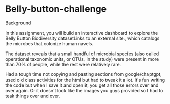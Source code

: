 # Belly-button-challenge


Background

In this assignment, you will build an interactive dashboard to explore the Belly Button Biodiversity datasetLinks to an external site., which catalogs the microbes that colonize human navels.

The dataset reveals that a small handful of microbial species (also called operational taxonomic units, or OTUs, in the study) were present in more than 70% of people, while the rest were relatively rare.


Had a tough time not copying and pasting sections from google/chaptgpt, used old class activities for the html but had to tweak it a lot. It's fun writing the code but when I save it and open it, you get all those errors over and over again. Or it doesn't look like the images you guys provided so I had to teak things over and over. 

